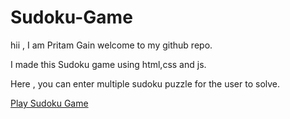 # Sudoku-Game

hii , I am Pritam Gain welcome to my github repo.

I made this Sudoku game using html,css and js.

Here , you can enter multiple sudoku puzzle for the user to solve.

[Play Sudoku Game](https://pritamsudoku.netlify.app/)
